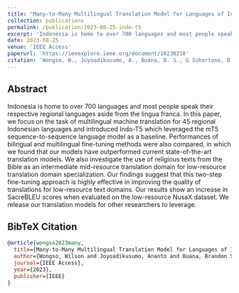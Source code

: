 ```yaml
---
title: "Many-to-Many Multilingual Translation Model for Languages of Indonesia"
collection: publications
permalink: /publication/2023-08-25-indo-t5
excerpt: 'Indonesia is home to over 700 languages and most people speak their respective regional languages aside from the lingua franca. In this paper, we focus on the task of multilingual machine translation for 45 regional Indonesian languages and introduced Indo-T5 which leveraged the mT5 sequence-to-sequence language model as a baseline. Performances of bilingual and multilingual fine-tuning methods were also compared, in which we found that our models have outperformed current state-of-the-art translation models. We also investigate the use of religious texts from the Bible as an intermediate mid-resource translation domain for low-resource translation domain specialization. Our findings suggest that this two-step fine-tuning approach is highly effective in improving the quality of translations for low-resource text domains. Our results show an increase in SacreBLEU scores when evaluated on the low-resource NusaX dataset. We release our translation models for other researchers to leverage.'
date: 2023-08-25
venue: 'IEEE Access'
paperurl: 'https://ieeexplore.ieee.org/document/10230218'
citation: 'Wongso, W., Joyoadikusumo, A., Buana, B. S., & Suhartono, D. (2023). Many-to-Many Multilingual Translation Model for Languages of Indonesia. <i>IEEE Access</i>.'
---
```


## Abstract

Indonesia is home to over 700 languages and most people speak their respective regional languages aside from the lingua franca. In this paper, we focus on the task of multilingual machine translation for 45 regional Indonesian languages and introduced Indo-T5 which leveraged the mT5 sequence-to-sequence language model as a baseline. Performances of bilingual and multilingual fine-tuning methods were also compared, in which we found that our models have outperformed current state-of-the-art translation models. We also investigate the use of religious texts from the Bible as an intermediate mid-resource translation domain for low-resource translation domain specialization. Our findings suggest that this two-step fine-tuning approach is highly effective in improving the quality of translations for low-resource text domains. Our results show an increase in SacreBLEU scores when evaluated on the low-resource NusaX dataset. We release our translation models for other researchers to leverage.

## BibTeX Citation

```bibtex
@article{wongso2023many,
  title={Many-to-Many Multilingual Translation Model for Languages of Indonesia},
  author={Wongso, Wilson and Joyoadikusumo, Ananto and Buana, Brandon Scott and Suhartono, Derwin},
  journal={IEEE Access},
  year={2023},
  publisher={IEEE}
}
```
